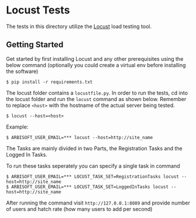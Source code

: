 Locust Tests
============
The tests in this directory utilize the [Locust](http://docs.locust.io/en/latest/) load testing tool.

Getting Started
---------------

Get started by first installing Locust and any other prerequisites using the below command (optionally you could 
create a virtual env before installing the software)  

    $ pip install -r requirements.txt

The locust folder contains a `locustfile.py`. In order to run the tests, cd into the locust folder and run the 
`locust` command as shown below. Remember to replace `<host>` with the hostname of the actual server being tested.

    $ locust --host=<host>
Example:  
 
    $ ARBISOFT_USER_EMAIL=*** locust --host=http://site_name
    
The Tasks are mainly divided in two Parts, the Registration Tasks and the Logged In Tasks.

To run these tasks seperately you can specify a single task in command

    $ ARBISOFT_USER_EMAIL=*** LOCUST_TASK_SET=RegistrationTasks locust --host=http://site_name
    $ ARBISOFT_USER_EMAIL=*** LOCUST_TASK_SET=LoggedInTasks locust --host=http://site_name
    
After running the command visit `http://127.0.0.1:8089` and provide number of users and hatch rate (how many 
users to add per second)